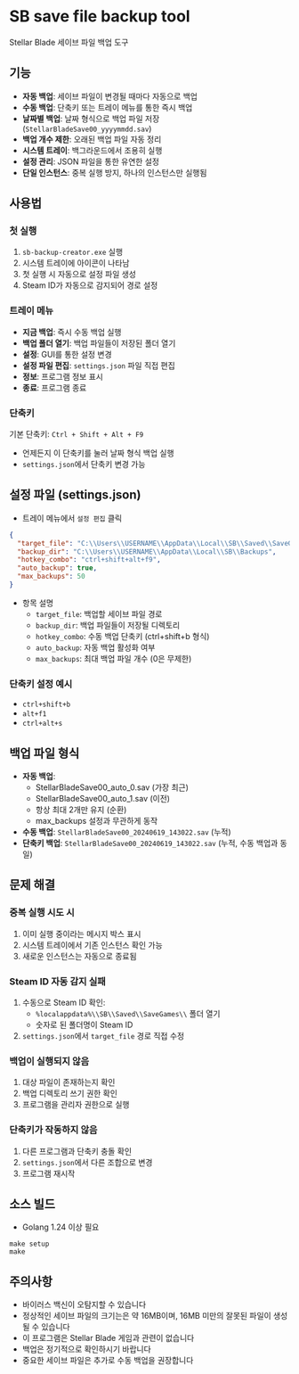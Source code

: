 # SB save file backup tool

Stellar Blade 세이브 파일 백업 도구

## 기능

- **자동 백업**: 세이브 파일이 변경될 때마다 자동으로 백업
- **수동 백업**: 단축키 또는 트레이 메뉴를 통한 즉시 백업
- **날짜별 백업**: 날짜 형식으로 백업 파일 저장 (`StellarBladeSave00_yyyymmdd.sav`)
- **백업 개수 제한**: 오래된 백업 파일 자동 정리
- **시스템 트레이**: 백그라운드에서 조용히 실행
- **설정 관리**: JSON 파일을 통한 유연한 설정
- **단일 인스턴스**: 중복 실행 방지, 하나의 인스턴스만 실행됨

## 사용법

### 첫 실행
1. `sb-backup-creator.exe` 실행
2. 시스템 트레이에 아이콘이 나타남
3. 첫 실행 시 자동으로 설정 파일 생성
4. Steam ID가 자동으로 감지되어 경로 설정

### 트레이 메뉴
- **지금 백업**: 즉시 수동 백업 실행
- **백업 폴더 열기**: 백업 파일들이 저장된 폴더 열기
- **설정**: GUI를 통한 설정 변경
- **설정 파일 편집**: `settings.json` 파일 직접 편집
- **정보**: 프로그램 정보 표시
- **종료**: 프로그램 종료

### 단축키
기본 단축키: `Ctrl + Shift + Alt + F9`
- 언제든지 이 단축키를 눌러 날짜 형식 백업 실행
- `settings.json`에서 단축키 변경 가능

## 설정 파일 (settings.json)

* 트레이 메뉴에서 `설정 편집` 클릭
```json
{
  "target_file": "C:\\Users\\USERNAME\\AppData\\Local\\SB\\Saved\\SaveGames\\STEAM_ID\\StellarBladeSave00.sav",
  "backup_dir": "C:\\Users\\USERNAME\\AppData\\Local\\SB\\Backups",
  "hotkey_combo": "ctrl+shift+alt+f9",
  "auto_backup": true,
  "max_backups": 50
}
```

* 항목 설명
    - `target_file`: 백업할 세이브 파일 경로
    - `backup_dir`: 백업 파일들이 저장될 디렉토리
    - `hotkey_combo`: 수동 백업 단축키 (ctrl+shift+b 형식)
    - `auto_backup`: 자동 백업 활성화 여부
    - `max_backups`: 최대 백업 파일 개수 (0은 무제한)

### 단축키 설정 예시
- `ctrl+shift+b`
- `alt+f1`
- `ctrl+alt+s`

## 백업 파일 형식

- **자동 백업**:
  - StellarBladeSave00_auto_0.sav (가장 최근)
  - StellarBladeSave00_auto_1.sav (이전)
  - 항상 최대 2개만 유지 (순환)
  - max_backups 설정과 무관하게 동작
- **수동 백업**: `StellarBladeSave00_20240619_143022.sav` (누적)
- **단축키 백업**: `StellarBladeSave00_20240619_143022.sav` (누적, 수동 백업과 동일)

## 문제 해결

### 중복 실행 시도 시
1. 이미 실행 중이라는 메시지 박스 표시
2. 시스템 트레이에서 기존 인스턴스 확인 가능
3. 새로운 인스턴스는 자동으로 종료됨

### Steam ID 자동 감지 실패
1. 수동으로 Steam ID 확인:
   - `%localappdata%\\SB\\Saved\\SaveGames\\` 폴더 열기
   - 숫자로 된 폴더명이 Steam ID
2. `settings.json`에서 `target_file` 경로 직접 수정

### 백업이 실행되지 않음
1. 대상 파일이 존재하는지 확인
2. 백업 디렉토리 쓰기 권한 확인
3. 프로그램을 관리자 권한으로 실행

### 단축키가 작동하지 않음
1. 다른 프로그램과 단축키 충돌 확인
2. `settings.json`에서 다른 조합으로 변경
3. 프로그램 재시작

## 소스 빌드

* Golang 1.24 이상 필요
```
make setup
make
```

## 주의사항

- 바이러스 백신이 오탐지할 수 있습니다
- 정상적인 세이브 파일의 크기는은 약 16MB이며, 16MB 미만의 잘못된 파일이 생성될 수 있습니다
- 이 프로그램은 Stellar Blade 게임과 관련이 없습니다
- 백업은 정기적으로 확인하시기 바랍니다
- 중요한 세이브 파일은 추가로 수동 백업을 권장합니다
